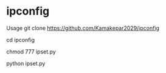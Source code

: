 # ipconfig
Usage git clone https://github.com/Kamakepar2029/ipconfig

cd ipconfig

chmod 777 ipset.py

python ipset.py
